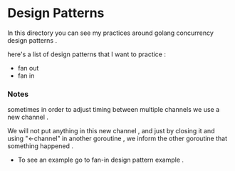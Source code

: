 
# Design Patterns

In this directory you can see my practices around golang concurrency design patterns .

here's a list of design patterns that I want to practice : 
* fan out
* fan in

### Notes 

sometimes in order to adjust timing between multiple channels we use a new channel . 

We will not put anything in this new channel , and just by closing it and using "<-channel" 
in another goroutine , we inform the other goroutine that something happened . 


* To see an example go to fan-in design pattern example . 
